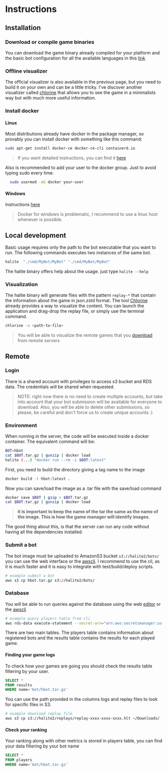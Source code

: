 # Instructions

## Installation

### Download or compile game binaries

You can download the game binary already compiled for your platform and the basic bot configuration for all the available languages in this [link](https://2017.halite.io/learn-programming-challenge/downloads-and-starter-kits/)

### Offline visualizer

The official visualizer is also available in the previous page, but you need to build it on your own and can be a little tricky. I've discover another visualizer called [chlorine](https://github.com/fohristiwhirl/chlorine) that allows you to see the game in a minimalists way but with much more useful information.

### Install docker

#### Linux

Most distributions already have docker in the package manager, so provably you can install docker with something like this command:

```sh
sudo apt-get install docker-ce docker-ce-cli containerd.io
```

> If you want detailed instructions, you can find it [here](https://docs.docker.com/install/linux/docker-ce/ubuntu/)

Also is recommended to add your user to the docker group. Just to avoid typing sudo every time.

```sh
  sudo usermod -aG docker your-user
```

#### Windows

Instructions [here](https://docs.docker.com/docker-for-windows/install/)

> Docker for windows is problematic, I recommend to use a linux host whenever is possible.

## Local development

Basic usage requires only the path to the bot executable that you want to run. The following commands executes two instances of the same bot.

```sh
halite  "./cmd/MyBot/MyBot" "./cmd/MyBot/MyBot"
```

The halite binary offers help about the usage. just type  `halite --help`

### Visualization

The halite binary will generate files with the pattern `replay-*` that contain the information about the game in json.zstd format. The tool [Chlorine](#offline-visualizer) already provides a way to visualize the content. You can launch the application and drag-drop the replay file, or simply use the terminal command.

```sh
chlorine -o <path-to-file>
```

> You will be able to visualize the remote games that you [download](#finding-your-game-logs) from remote servers

## Remote

### Login

There is a shared account with privileges to access s3 bucket and RDS data. The credentials will be shared when requested.

> NOTE: right now there is no need to create multiple accounts, but take into account that your bot submission will be available for everyone to download. Also, you will be able to delete other submissions, so please, be careful and don't force us to create unique accounts :)

### Environment

When running in the server, the code will be executed inside a docker container. The equivalent command will be:

```sh
BOT=hbot
cat $BOT.tar.gz | gunzip | docker load 
halite (...) "docker run --rm -i $BOT:latest"
```

First, you need to build the directory giving a tag name to the image

```sh
docker build -t hbot:latest .
```

Now you can save/load the image as a .tar file with the save/load command

```sh
docker save $BOT | gzip > $BOT.tar.gz
cat $BOT.tar.gz | gunzip | docker load
```

> **it is important to keep the name of the tar the same as the name of the image. This is how the game manager will identify images.**

The good thing about this, is that the server can run any code without having all the dependencies installed.

### Submit a bot

The bot image must be uploaded to AmazonS3 bucket `s3://halite2/bots/` you can use the web interface or the [awscli]. I recommend to use the cli, as it is much faster and it is easy to integrate with test/build/deploy scripts.

```sh
# example submit a bot
aws s3 cp hbot.tar.gz s3://halite2/bots/
```

### Database

You will be able to run queries against the database using the web [editor](https://console.aws.amazon.com/rds/home?region=us-east-1#query-editor:) or the [awscli]

```sh
# example query players table from cli
aws rds-data execute-statement --secret-arn="arn:aws:secretsmanager:us-east-1:294919704567:secret:rds-db-credentials/cluster-37N3X5JRMMOX6HK32XKZO7Y6EQ/admin-7H38e9" --resource-arn="arn:aws:rds:us-east-1:294919704567:cluster:halitedb" --sql="select * from haliteTest.players;"
```

There are two main tables. The players table contains information about registered bots and the results table contains the results for each played game.

#### Finding your game logs

To check how your games are going you should check the results table filtering by your user.

```sql
SELECT *
FROM results
WHERE name='bot/hbot.tar.gz'
```

You can use the path provided in the columns logs and replay files to look for specific files in S3.

```sh
# example download replay file
aws s3 cp s3://halite2/replays/replay-xxxx-xxxx-xxxx.hlt ~/Downloads/
```

#### Check your ranking

Your ranking along with other metrics is stored in players table, you can find your data filtering by your bot name

```sql
SELECT *
FROM players
WHERE name='bot/hbot.tar.gz'
```

[awscli]: https://docs.aws.amazon.com/cli/latest/userguide/install-linux-al2017.html
